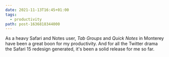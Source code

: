 ```yaml
---
date: 2021-11-13T16:45+01:00
tags:
  - productivity
path: post-1636818344000
---
```


As a heavy Safari and Notes user, _Tab Groups_ and  _Quick Notes_ in Monterey have been a great boon
for my productivity. And for all the Twitter drama the Safari 15 redesign generated, it's been a solid
release for me so far.
